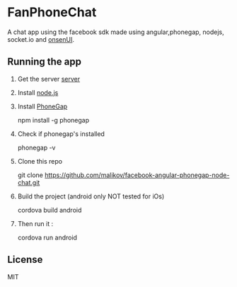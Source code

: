 # FanPhoneChat

A chat app using the facebook sdk made using angular,phonegap, nodejs, socket.io and [onsenUI](http://onsenui.io/).

## Running the app

1. Get the server [server](https://github.com/malikov/fanphonechat-node-server)

2. Install [node.js](http://nodejs.org/)
3. Install [PhoneGap](http://phonegap.com/install/)

	npm install -g phonegap

4. Check if phonegap's installed

	phonegap -v

5. Clone this repo 
	
	git clone https://github.com/malikov/facebook-angular-phonegap-node-chat.git

6. Build the project (android only NOT tested for iOs)
	
	cordova build android

7. Then run it : 

	cordova run android

## License
MIT
